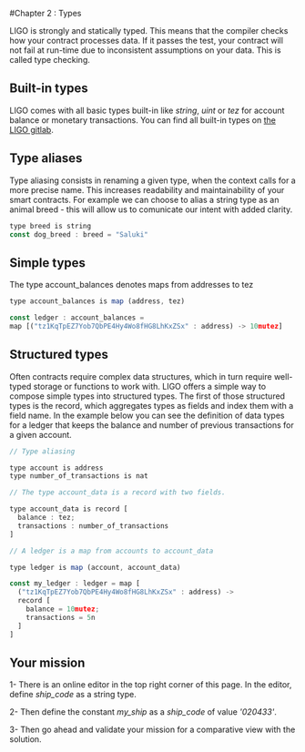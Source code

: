 #Chapter 2 : Types

LIGO is strongly and statically typed. This means that the compiler checks how your contract processes data. If it passes the test, your contract will not fail at run-time due to inconsistent assumptions on your data. This is called type checking.

## Built-in types

LIGO comes with all basic types built-in like <i>string</i>, <i>uint</i> or <i>tez</i> for account balance or monetary transactions. You can find all built-in types on <a href="https://gitlab.com/ligolang/ligo/blob/dev/src/passes/operators/operators.ml#L35" target="_blank">the LIGO gitlab</a>.

## Type aliases

Type aliasing consists in renaming a given type, when the context calls for a more precise name. This increases readability and maintainability of your smart contracts. For example we can choose to alias a string type as an animal breed - this will allow us to comunicate our intent with added clarity.

```js
type breed is string
const dog_breed : breed = "Saluki"
```

## Simple types

The type account_balances denotes maps from addresses to tez

```js
type account_balances is map (address, tez)

const ledger : account_balances =
map [("tz1KqTpEZ7Yob7QbPE4Hy4Wo8fHG8LhKxZSx" : address) -> 10mutez]

```

## Structured types

Often contracts require complex data structures, which in turn require well-typed storage or functions to work with. LIGO offers a simple way to compose simple types into structured types.
The first of those structured types is the record, which aggregates types as fields and index them with a field name. In the example below you can see the definition of data types for a ledger that keeps the balance and number of previous transactions for a given account.

```js
// Type aliasing

type account is address
type number_of_transactions is nat

// The type account_data is a record with two fields.

type account_data is record [
  balance : tez;
  transactions : number_of_transactions
]

// A ledger is a map from accounts to account_data

type ledger is map (account, account_data)

const my_ledger : ledger = map [
  ("tz1KqTpEZ7Yob7QbPE4Hy4Wo8fHG8LhKxZSx" : address) ->
  record [
    balance = 10mutez;
    transactions = 5n
  ]
]
```

## Your mission

1- There is an online editor in the top right corner of this page. In the editor, define <i>ship_code</i> as a string type.

2- Then define the constant <i>my_ship</i> as a <i>ship_code</i> of value <i>'020433'</i>.

3- Then go ahead and validate your mission for a comparative view with the solution.
